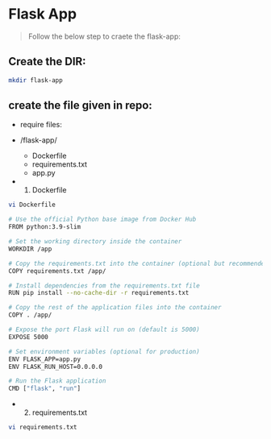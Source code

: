 # Flask App

> Follow the below step to craete the flask-app:

## Create the DIR:
```bash
mkdir flask-app
```
## create the file given in repo:
- require files: 
- /flask-app/
  - Dockerfile
  - requirements.txt
  -  app.py

- 1. Dockerfile
```bash
vi Dockerfile
```
```bash
# Use the official Python base image from Docker Hub
FROM python:3.9-slim

# Set the working directory inside the container
WORKDIR /app

# Copy the requirements.txt into the container (optional but recommended)
COPY requirements.txt /app/

# Install dependencies from the requirements.txt file
RUN pip install --no-cache-dir -r requirements.txt

# Copy the rest of the application files into the container
COPY . /app/

# Expose the port Flask will run on (default is 5000)
EXPOSE 5000

# Set environment variables (optional for production)
ENV FLASK_APP=app.py
ENV FLASK_RUN_HOST=0.0.0.0

# Run the Flask application
CMD ["flask", "run"]
```
- 2. requirements.txt
```bash
vi requirements.txt
```
```bash
